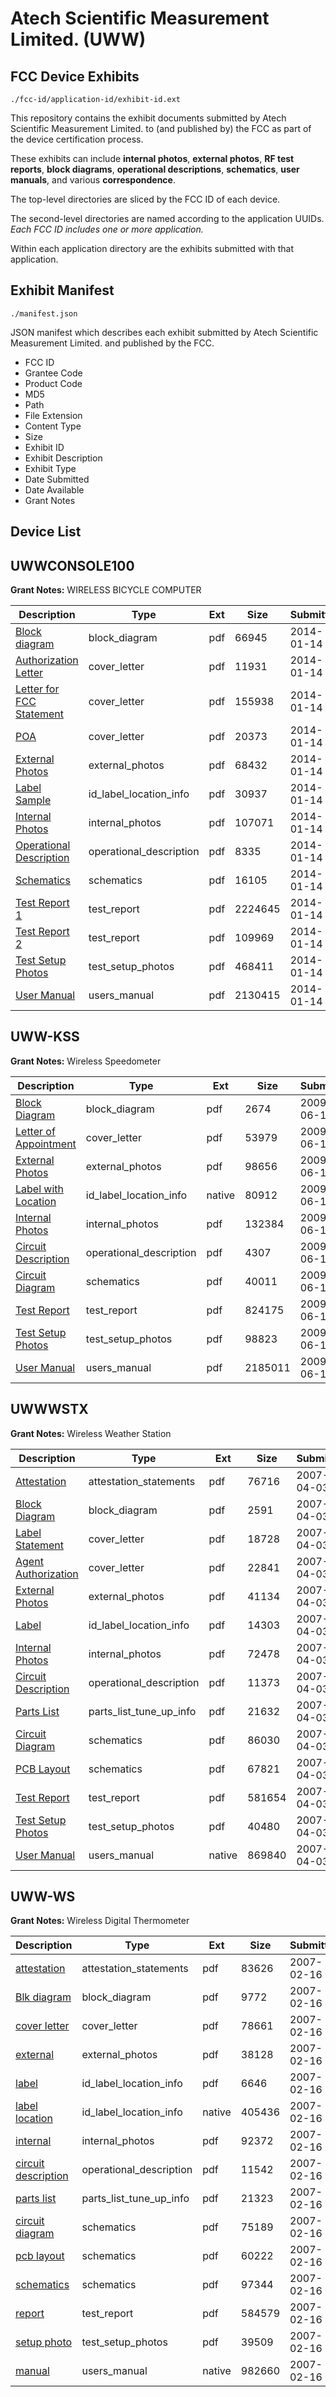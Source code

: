 # Atech Scientific Measurement Limited. (UWW)
## FCC Device Exhibits

```
./fcc-id/application-id/exhibit-id.ext
```

This repository contains the exhibit documents submitted by Atech Scientific Measurement Limited. to (and published by) the FCC as part of the device certification process.

These exhibits can include **internal photos**, **external photos**, **RF test reports**, **block diagrams**, **operational descriptions**, **schematics**, **user manuals**, and various **correspondence**.

The top-level directories are sliced by the FCC ID of each device.

The second-level directories are named according to the application UUIDs. *Each FCC ID includes one or more application.*

Within each application directory are the exhibits submitted with that application. 

## Exhibit Manifest

```
./manifest.json
```

JSON manifest which describes each exhibit submitted by Atech Scientific Measurement Limited. and published by the FCC.

- FCC ID
- Grantee Code
- Product Code
- MD5
- Path
- File Extension
- Content Type
- Size
- Exhibit ID
- Exhibit Description
- Exhibit Type
- Date Submitted
- Date Available
- Grant Notes

## Device List
## UWWCONSOLE100
**Grant Notes:** WIRELESS BICYCLE COMPUTER

| Description | Type | Ext | Size | Submitted | Available |
| ----------- | ---- | --- | ---- | --------- | --------- |
| [Block diagram](UWWCONSOLE100/f9ec5f0d83ab6d37664abcbaec07b684/2165907.pdf) | block_diagram | pdf | 66945 | 2014-01-14 | 2014-01-14 |
| [Authorization Letter](UWWCONSOLE100/f9ec5f0d83ab6d37664abcbaec07b684/2165906.pdf) | cover_letter | pdf | 11931 | 2014-01-14 | 2014-01-14 |
| [Letter for FCC Statement](UWWCONSOLE100/f9ec5f0d83ab6d37664abcbaec07b684/2165911.pdf) | cover_letter | pdf | 155938 | 2014-01-14 | 2014-01-14 |
| [POA](UWWCONSOLE100/f9ec5f0d83ab6d37664abcbaec07b684/2165913.pdf) | cover_letter | pdf | 20373 | 2014-01-14 | 2014-01-14 |
| [External Photos](UWWCONSOLE100/f9ec5f0d83ab6d37664abcbaec07b684/2165908.pdf) | external_photos | pdf | 68432 | 2014-01-14 | 2014-01-14 |
| [Label Sample](UWWCONSOLE100/f9ec5f0d83ab6d37664abcbaec07b684/2165910.pdf) | id_label_location_info | pdf | 30937 | 2014-01-14 | 2014-01-14 |
| [Internal Photos](UWWCONSOLE100/f9ec5f0d83ab6d37664abcbaec07b684/2165909.pdf) | internal_photos | pdf | 107071 | 2014-01-14 | 2014-01-14 |
| [Operational Description](UWWCONSOLE100/f9ec5f0d83ab6d37664abcbaec07b684/2165912.pdf) | operational_description | pdf | 8335 | 2014-01-14 | 2014-01-14 |
| [Schematics](UWWCONSOLE100/f9ec5f0d83ab6d37664abcbaec07b684/2165914.pdf) | schematics | pdf | 16105 | 2014-01-14 | 2014-01-14 |
| [Test Report 1](UWWCONSOLE100/f9ec5f0d83ab6d37664abcbaec07b684/2165915.pdf) | test_report | pdf | 2224645 | 2014-01-14 | 2014-01-14 |
| [Test Report 2](UWWCONSOLE100/f9ec5f0d83ab6d37664abcbaec07b684/2165916.pdf) | test_report | pdf | 109969 | 2014-01-14 | 2014-01-14 |
| [Test Setup Photos](UWWCONSOLE100/f9ec5f0d83ab6d37664abcbaec07b684/2165917.pdf) | test_setup_photos | pdf | 468411 | 2014-01-14 | 2014-01-14 |
| [User Manual](UWWCONSOLE100/f9ec5f0d83ab6d37664abcbaec07b684/2165918.pdf) | users_manual | pdf | 2130415 | 2014-01-14 | 2014-01-14 |
## UWW-KSS
**Grant Notes:** Wireless Speedometer

| Description | Type | Ext | Size | Submitted | Available |
| ----------- | ---- | --- | ---- | --------- | --------- |
| [Block Diagram](UWW-KSS/7947871212879512e95fecfadde0da82/1124205.pdf) | block_diagram | pdf | 2674 | 2009-06-15 | 2009-06-15 |
| [Letter of Appointment](UWW-KSS/7947871212879512e95fecfadde0da82/1124211.pdf) | cover_letter | pdf | 53979 | 2009-06-15 | 2009-06-15 |
| [External Photos](UWW-KSS/7947871212879512e95fecfadde0da82/1124208.pdf) | external_photos | pdf | 98656 | 2009-06-15 | 2009-06-15 |
| [Label with Location](UWW-KSS/7947871212879512e95fecfadde0da82/1124214.native) | id_label_location_info | native | 80912 | 2009-06-15 | 2009-06-15 |
| [Internal Photos](UWW-KSS/7947871212879512e95fecfadde0da82/1124210.pdf) | internal_photos | pdf | 132384 | 2009-06-15 | 2009-06-15 |
| [Circuit Description](UWW-KSS/7947871212879512e95fecfadde0da82/1124206.pdf) | operational_description | pdf | 4307 | 2009-06-15 | 2009-06-15 |
| [Circuit Diagram](UWW-KSS/7947871212879512e95fecfadde0da82/1124207.pdf) | schematics | pdf | 40011 | 2009-06-15 | 2009-06-15 |
| [Test Report](UWW-KSS/7947871212879512e95fecfadde0da82/1124209.pdf) | test_report | pdf | 824175 | 2009-06-15 | 2009-06-15 |
| [Test Setup Photos](UWW-KSS/7947871212879512e95fecfadde0da82/1124213.pdf) | test_setup_photos | pdf | 98823 | 2009-06-15 | 2009-06-15 |
| [User Manual](UWW-KSS/7947871212879512e95fecfadde0da82/1124212.pdf) | users_manual | pdf | 2185011 | 2009-06-15 | 2009-06-15 |
## UWWWSTX
**Grant Notes:** Wireless Weather Station

| Description | Type | Ext | Size | Submitted | Available |
| ----------- | ---- | --- | ---- | --------- | --------- |
| [Attestation](UWWWSTX/1cecd53119b668e75eb8d120e5c0ee5d/776301.pdf) | attestation_statements | pdf | 76716 | 2007-04-03 | 2007-04-03 |
| [Block Diagram](UWWWSTX/1cecd53119b668e75eb8d120e5c0ee5d/776290.pdf) | block_diagram | pdf | 2591 | 2007-04-03 | 2007-04-03 |
| [Label Statement](UWWWSTX/1cecd53119b668e75eb8d120e5c0ee5d/776299.pdf) | cover_letter | pdf | 18728 | 2007-04-03 | 2007-04-03 |
| [Agent Authorization](UWWWSTX/1cecd53119b668e75eb8d120e5c0ee5d/776300.pdf) | cover_letter | pdf | 22841 | 2007-04-03 | 2007-04-03 |
| [External Photos](UWWWSTX/1cecd53119b668e75eb8d120e5c0ee5d/776293.pdf) | external_photos | pdf | 41134 | 2007-04-03 | 2007-04-03 |
| [Label](UWWWSTX/1cecd53119b668e75eb8d120e5c0ee5d/776298.pdf) | id_label_location_info | pdf | 14303 | 2007-04-03 | 2007-04-03 |
| [Internal Photos](UWWWSTX/1cecd53119b668e75eb8d120e5c0ee5d/776294.pdf) | internal_photos | pdf | 72478 | 2007-04-03 | 2007-04-03 |
| [Circuit Description](UWWWSTX/1cecd53119b668e75eb8d120e5c0ee5d/776291.pdf) | operational_description | pdf | 11373 | 2007-04-03 | 2007-04-03 |
| [Parts List](UWWWSTX/1cecd53119b668e75eb8d120e5c0ee5d/776297.pdf) | parts_list_tune_up_info | pdf | 21632 | 2007-04-03 | 2007-04-03 |
| [Circuit Diagram](UWWWSTX/1cecd53119b668e75eb8d120e5c0ee5d/776292.pdf) | schematics | pdf | 86030 | 2007-04-03 | 2007-04-03 |
| [PCB Layout](UWWWSTX/1cecd53119b668e75eb8d120e5c0ee5d/776296.pdf) | schematics | pdf | 67821 | 2007-04-03 | 2007-04-03 |
| [Test Report](UWWWSTX/1cecd53119b668e75eb8d120e5c0ee5d/776295.pdf) | test_report | pdf | 581654 | 2007-04-03 | 2007-04-03 |
| [Test Setup Photos](UWWWSTX/1cecd53119b668e75eb8d120e5c0ee5d/776302.pdf) | test_setup_photos | pdf | 40480 | 2007-04-03 | 2007-04-03 |
| [User Manual](UWWWSTX/1cecd53119b668e75eb8d120e5c0ee5d/776304.native) | users_manual | native | 869840 | 2007-04-03 | 2007-04-03 |
## UWW-WS
**Grant Notes:** Wireless Digital Thermometer

| Description | Type | Ext | Size | Submitted | Available |
| ----------- | ---- | --- | ---- | --------- | --------- |
| [attestation](UWW-WS/d837ca9211174742973ee7efe3be7a48/760380.pdf) | attestation_statements | pdf | 83626 | 2007-02-16 | 2007-02-16 |
| [Blk diagram](UWW-WS/d837ca9211174742973ee7efe3be7a48/760372.pdf) | block_diagram | pdf | 9772 | 2007-02-16 | 2007-02-16 |
| [cover letter](UWW-WS/d837ca9211174742973ee7efe3be7a48/760379.pdf) | cover_letter | pdf | 78661 | 2007-02-16 | 2007-02-16 |
| [external](UWW-WS/d837ca9211174742973ee7efe3be7a48/760375.pdf) | external_photos | pdf | 38128 | 2007-02-16 | 2007-02-16 |
| [label](UWW-WS/d837ca9211174742973ee7efe3be7a48/760378.pdf) | id_label_location_info | pdf | 6646 | 2007-02-16 | 2007-02-16 |
| [label location](UWW-WS/d837ca9211174742973ee7efe3be7a48/760381.native) | id_label_location_info | native | 405436 | 2007-02-16 | 2007-02-16 |
| [internal](UWW-WS/d837ca9211174742973ee7efe3be7a48/760377.pdf) | internal_photos | pdf | 92372 | 2007-02-16 | 2007-02-16 |
| [circuit description](UWW-WS/d837ca9211174742973ee7efe3be7a48/760374.pdf) | operational_description | pdf | 11542 | 2007-02-16 | 2007-02-16 |
| [parts list](UWW-WS/d837ca9211174742973ee7efe3be7a48/760382.pdf) | parts_list_tune_up_info | pdf | 21323 | 2007-02-16 | 2007-02-16 |
| [circuit diagram](UWW-WS/d837ca9211174742973ee7efe3be7a48/760373.pdf) | schematics | pdf | 75189 | 2007-02-16 | 2007-02-16 |
| [pcb layout](UWW-WS/d837ca9211174742973ee7efe3be7a48/760383.pdf) | schematics | pdf | 60222 | 2007-02-16 | 2007-02-16 |
| [schematics](UWW-WS/d837ca9211174742973ee7efe3be7a48/760385.pdf) | schematics | pdf | 97344 | 2007-02-16 | 2007-02-16 |
| [report](UWW-WS/d837ca9211174742973ee7efe3be7a48/760376.pdf) | test_report | pdf | 584579 | 2007-02-16 | 2007-02-16 |
| [setup photo](UWW-WS/d837ca9211174742973ee7efe3be7a48/760384.pdf) | test_setup_photos | pdf | 39509 | 2007-02-16 | 2007-02-16 |
| [manual](UWW-WS/d837ca9211174742973ee7efe3be7a48/760386.native) | users_manual | native | 982660 | 2007-02-16 | 2007-02-16 |
